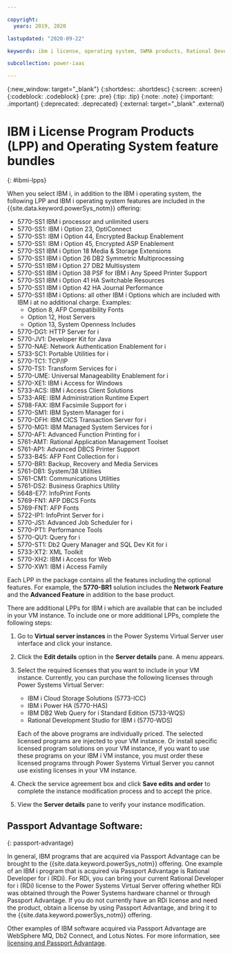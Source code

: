 ```yaml
---

copyright:
  years: 2019, 2020

lastupdated: "2020-09-22"

keywords: ibm i license, operating system, SWMA products, Rational Development Studio

subcollection: power-iaas

---
```


{:new_window: target="_blank"}
{:shortdesc: .shortdesc}
{:screen: .screen}
{:codeblock: .codeblock}
{:pre: .pre}
{:tip: .tip}
{:note: .note}
{:important: .important}
{:deprecated: .deprecated}
{:external: target="_blank" .external}

# IBM i License Program Products (LPP) and Operating System feature bundles
{: #ibmi-lpps}

<!--Each LPP in the package contains all of the features, including the optional features. For example, the **5770-BR1** solution includes the **Network Feature** and the **Advanced Feature** in addition to the base product.
{: shortdesc}-->

When you select IBM i, in addition to the IBM i operating system, the following LPP and IBM i operating system features are included <!--in the IBM i group Software Maintenance Agreement (SWMA) for--> in the {{site.data.keyword.powerSys_notm}} offering:

- 5770-SS1 IBM i processor and unlimited users 
- 5770-SS1: IBM i Option 23, OptiConnect
- 5770-SS1: IBM i Option 44, Encrypted Backup Enablement
- 5770-SS1: IBM i Option 45, Encrypted ASP Enablement
- 5770-SS1 IBM i Option 18 Media & Storage Extensions
- 5770-SS1 IBM i Option 26 DB2 Symmetric Multiprocessing
- 5770-SS1 IBM i Option 27 DB2 Multisystem
- 5770-SS1 IBM i Option 38 PSF for IBM i Any Speed Printer Support
- 5770-SS1 IBM i Option 41 HA Switchable Resources
- 5770-SS1 IBM i Option 42 HA Journal Performance
- 5770-SS1 IBM i Options:  all other IBM i Options which are included with IBM i at no additional charge. Examples:
  - Option 8, AFP Compatibility Fonts
  - Option 12, Host Servers
  - Option 13, System Openness Includes
- 5770-DG1: HTTP Server for i
- 5770-JV1: Developer Kit for Java
- 5770-NAE: Network Authentication Enablement for i
- 5733-SC1: Portable Utilities for i
- 5770-TC1: TCP/IP
- 5770-TS1: Transform Services for i
- 5770-UME: Universal Manageability Enablement for i
- 5770-XE1: IBM i Access for Windows
- 5733-ACS: IBM i Access Client Solutions
- 5733-ARE: IBM Administration Runtime Expert
- 5798-FAX: IBM Facsimile Support for i
- 5770-SM1: IBM System Manager for i
- 5770-DFH: IBM CICS Transaction Server for i
- 5770-MG1: IBM Managed System Services for i
- 5770-AF1: Advanced Function Printing for i
- 5761-AMT: Rational Application Management Toolset
- 5761-AP1: Advanced DBCS Printer Support
- 5733-B45: AFP Font Collection for i
- 5770-BR1: Backup, Recovery and Media Services
- 5761-DB1: System/38 Utilities
- 5761-CM1: Communications Utilities
- 5761-DS2: Business Graphics Utility
- 5648-E77: InfoPrint Fonts
- 5769-FN1: AFP DBCS Fonts
- 5769-FNT: AFP Fonts
- 5722-IP1: InfoPrint Server for i
- 5770-JS1: Advanced Job Scheduler for i
- 5770-PT1: Performance Tools
- 5770-QU1: Query for i
- 5770-ST1: Db2 Query Manager and SQL Dev Kit for i
- 5733-XT2: XML Toolkit
- 5770-XH2: IBM i Access for Web
- 5770-XW1: IBM i Access Family

<!--Passport Advantage: You can bring-your-own license to the Power Systems Virtual Server offering. For example, you can bring your current Rational Developer for i (RDi) license that is obtained by using Advanced Administration (AAS) or Passport Advantage (PPA) for the Power Systems Virtual Server offering. If you do not currently have a license, you can obtain a license by using Passport Advantage, and bring it to the Power Systems Virtual Server offering. Other examples are WebSphere MQ, Db2 Connect, and Lotus Notes. For more information, see [licensing and Passport Advantage](https://www.ibm.com/software/passportadvantage/eligible_public_cloud_BYOSL_policy.html).-->

Each LPP in the package contains all the features including the optional features. For example, the **5770-BR1** solution includes the **Network Feature** and the **Advanced Feature** in addition to the base product.

There are additional LPPs for IBM i which are available that can be included in your VM instance. To include one or more additional LPPs, complete the following steps:

1. Go to **Virtual server instances** in the Power Systems Virtual Server user interface and click your instance.

2. Click the **Edit details** option in the **Server details** pane. A menu appears.

3. Select the required licenses that you want to include in your VM instance. Currently, you can purchase the following licenses through Power Systems Virtual Server:

   - IBM i Cloud Storage Solutions (5773-ICC)
   - IBM i Power HA (5770-HAS)
   - IBM DB2 Web Query for i Standard Edition (5733-WQS) 
   - Rational Development Studio for IBM i (5770-WDS)

    Each of the above programs are individually priced. The selected licensed programs are injected to your VM instance. Or install specific licensed program solutions on your VM instance, if you want to use these programs on your IBM i VM instance, you must order these licensed programs through Power Systems Virtual Server you cannot use existing licenses in your VM instance.

4. Check the service agreement box and click **Save edits and order** to complete the instance modification process and to accept the price.

5. View the **Server details** pane to verify your instance modification.

## Passport Advantage Software:
{: passport-advantage}

In general, IBM programs that are acquired via Passport Advantage can be brought to the {{site.data.keyword.powerSys_notm}} offering. One example of an IBM i program that is acquired via Passport Advantage is Rational Developer for i (RDi). For RDi, you can bring your current Rational Developer for i (RDi) license to the Power Systems Virtual Server offering whether RDi was obtained through the Power Systems hardware channel or through Passport Advantage. If you do not currently have an RDi license and need the product, obtain a license by using Passport Advantage, and bring it to the {{site.data.keyword.powerSys_notm}} offering.

Other examples of IBM software acquired via Passport Advantage are WebSphere MQ, Db2 Connect, and Lotus Notes. For more information, see [licensing and Passport Advantage](https://www.ibm.com/software/passportadvantage/eligible_public_cloud_BYOSL_policy.html).